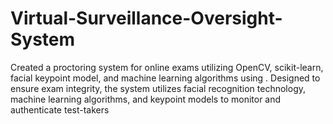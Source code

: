 # Virtual-Surveillance-Oversight-System
Created a proctoring system for online exams utilizing OpenCV,  scikit-learn, facial keypoint model, and machine learning algorithms  using . Designed to ensure exam integrity, the system utilizes facial  recognition technology, machine learning algorithms, and keypoint  models to monitor and authenticate test-takers
